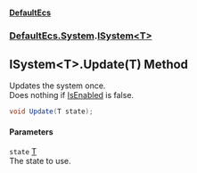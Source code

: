 #### [DefaultEcs](./index.md 'index')
### [DefaultEcs.System](./DefaultEcs-System.md 'DefaultEcs.System').[ISystem&lt;T&gt;](./DefaultEcs-System-ISystem-T-.md 'DefaultEcs.System.ISystem&lt;T&gt;')
## ISystem&lt;T&gt;.Update(T) Method
Updates the system once.  
Does nothing if [IsEnabled](./DefaultEcs-System-ISystem-T--IsEnabled.md 'DefaultEcs.System.ISystem&lt;T&gt;.IsEnabled') is false.  
```C#
void Update(T state);
```
#### Parameters
<a name='DefaultEcs-System-ISystem-T--Update(T)-state'></a>
`state` [T](./DefaultEcs-System-ISystem-T-.md#DefaultEcs-System-ISystem-T--T 'DefaultEcs.System.ISystem&lt;T&gt;.T')  
The state to use.  
  
